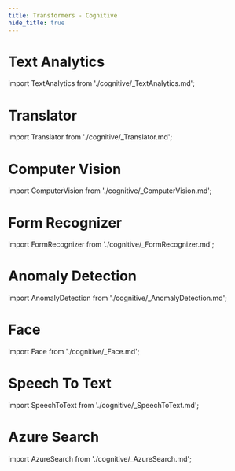 ```yaml
---
title: Transformers - Cognitive
hide_title: true
---
```


# Text Analytics

import TextAnalytics from './cognitive/_TextAnalytics.md';

<TextAnalytics/>

# Translator

import Translator from './cognitive/_Translator.md';

<Translator/>

# Computer Vision

import ComputerVision from './cognitive/_ComputerVision.md';

<ComputerVision/>

# Form Recognizer

import FormRecognizer from './cognitive/_FormRecognizer.md';

<FormRecognizer/>

# Anomaly Detection

import AnomalyDetection from './cognitive/_AnomalyDetection.md';

<AnomalyDetection/>

# Face

import Face from './cognitive/_Face.md';

<Face/>

# Speech To Text

import SpeechToText from './cognitive/_SpeechToText.md';

<SpeechToText/>

# Azure Search

import AzureSearch from './cognitive/_AzureSearch.md';

<AzureSearch/>

